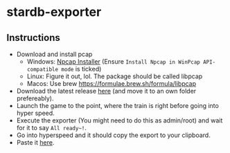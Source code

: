 # stardb-exporter

## Instructions

- Download and install pcap
  - Windows: [Npcap Installer](https://npcap.com/#download) (Ensure `Install Npcap in WinPcap API-compatible mode` is ticked)
  - Linux: Figure it out, lol. The package should be called libpcap
  - Macos: Use brew https://formulae.brew.sh/formula/libpcap
- Download the latest release [here](https://github.com/juliuskreutz/stardb-exporter/releases/tag/latest) (and move it to an own folder prefereably).
- Launch the game to the point, where the train is right before going into hyper speed.
- Execute the exporter (You might need to do this as admin/root) and wait for it to say `All ready~!`.
- Go into hyperspeed and it should copy the export to your clipboard.
- Paste it [here](https://stardb.gg/import).

